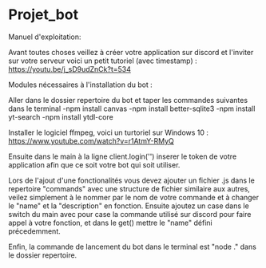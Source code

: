 # Projet_bot

Manuel d'exploitation:

Avant toutes choses veillez à créer votre application sur discord et l'inviter sur votre serveur voici un petit tutoriel (avec timestamp) : https://youtu.be/j_sD9udZnCk?t=534

Modules nécessaires à l'installation du bot :

Aller dans le dossier repertoire du bot et taper les commandes suivantes dans le terminal 
	-npm install canvas
	-npm install better-sqlite3
	-npm install yt-search
	-npm install ytdl-core

Installer le logiciel ffmpeg, voici un turtoriel sur Windows 10 : https://www.youtube.com/watch?v=r1AtmY-RMyQ

Ensuite dans le main à la ligne client.login('') inserer le token de votre application afin que ce soit votre bot qui soit utiliser.

Lors de l'ajout d'une fonctionalités vous devez ajouter un fichier .js dans le repertoire "commands" avec une structure de fichier similaire aux autres, 
veilez simplement à le nommer par le nom de votre commande et à changer le "name" et la "description" en fonction.
Ensuite ajoutez un case dans le switch du main avec pour case la commande utilisé sur discord pour faire appel à votre fonction, et dans le get() mettre le "name" défini précedemment.

Enfin, la commande de lancement du bot dans le terminal est "node ." dans le dossier repertoire.
